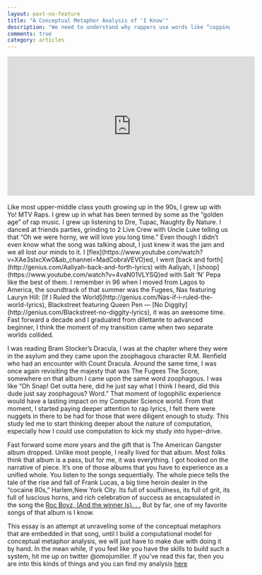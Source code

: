 ```yaml
---
layout: post-no-feature
title: "A Conceptual Metaphor Analysis of 'I Know'"
description: "We need to understand why rappers use words like “copping” to stand for buying drug or use the language of food “bread”, “cheddar”, “dough”, to stand for money. We need to understand why in rap lyrics we constantly trip over novel conceptual metaphors. "
comments: true
category: articles
--- 
```


<center>
<iframe width="560" height="315" src="https://www.youtube.com/embed/v8Up-BfOCKg" frameborder="0" allowfullscreen></iframe>
</center>

<br>
Like most upper-middle class youth growing up in the 90s, I grew up with Yo! MTV Raps. I grew up in what has been termed by some as the “golden age” of rap music. I grew up listening to Dre, Tupac, Naughty By Nature. I danced at friends parties, grinding to 2 Live Crew with Uncle Luke telling us that “Oh we were horny, we will love you long time.” Even though I didn’t even know what the song was talking about, I just knew it was the jam and we all lost our minds to it. I [flex](https://www.youtube.com/watch?v=XAe3sIxcXw0&ab_channel=MadCobraVEVO)ed, I went [back and forth](http://genius.com/Aaliyah-back-and-forth-lyrics) with Aaliyah, I [shoop](https://www.youtube.com/watch?v=4vaN01VLYSQ)ed with Salt ‘N’ Pepa like the best of them.
I remember in 96 when I moved from Lagos to America, the soundtrack of that summer was the Fugees, Nas featuring Lauryn Hill: [If I Ruled the World](http://genius.com/Nas-if-i-ruled-the-world-lyrics), Blackstreet featuring Queen Pen — [No Diggity](http://genius.com/Blackstreet-no-diggity-lyrics), it was an awesome time. Fast forward a decade and I graduated from dilettante to advanced beginner, I think the moment of my transition came when two separate worlds collided.

I was reading Bram Stocker’s Dracula, I was at the chapter where they were in the asylum and they came upon the zoophagous character R.M. Renfield who had an encounter with Count Dracula. Around the same time, I was once again revisiting the majesty that was The Fugees The Score, somewhere on that album I came upon the same word zoophagous. I was like “Oh Snap! Get outta here, did he just say what I think I heard, did this dude just say zoophagous? Word.” That moment of logophilic experience would have a lasting impact on my Computer Science world. From that moment, I started paying deeper attention to rap lyrics, I felt there were nuggets in there to be had for those that were diligent enough to study. This study led me to start thinking deeper about the nature of computation, especially how I could use computation to kick my study into hyper-drive.

Fast forward some more years and the gift that is The American Gangster album dropped. Unlike most people, I really lived for that album. Most folks think that album is a pass, but for me, it was everything. I got hooked on the narrative of piece. It’s one of those albums that you have to experience as a unified whole. You listen to the songs sequentially. The whole piece tells the tale of the rise and fall of Frank Lucas, a big time heroin dealer in the “cocaine 80s,” Harlem,New York City. Its full of soulfulness, its full of grit, its full of luscious horns, and rich celebration of success as encapsulated in the song the [Roc Boyz, (And the winner Is). . .](https://www.youtube.com/watch?v=Revmkhxu7dk) But by far, one of my favorite songs of that album is I know. 



This essay is an attempt at unraveling some of the conceptual metaphors that are embedded in that song, until I build a computational model for conceptual metaphor analysis, we will just have to make due with doing it by hand. In the mean while, if you feel like you have the skills to build such a system, hit me up on twitter @omojumiller. If you've read this far, then you are into this kinds of things and you can find my analysis [here](https://www.dropbox.com/s/jxbztoovzjfojtj/aMetaphoricalAnalysisOfIKnow.pdf?dl=0)


